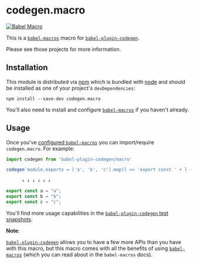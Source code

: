 # codegen.macro

[![Babel Macro](https://img.shields.io/badge/babel--macro-%F0%9F%8E%A3-f5da55.svg?style=flat-square)](https://github.com/kentcdodds/babel-macros)

This is a [`babel-macros`][babel-macros] macro for
[`babel-plugin-codegen`][babel-plugin-codegen].

Please see those projects for more information.

## Installation

This module is distributed via [npm][npm] which is bundled with [node][node] and
should be installed as one of your project's `devDependencies`:

```
npm install --save-dev codegen.macro
```

You'll also need to install and configure [`babel-macros`][babel-macros] if you
haven't already.

## Usage

Once you've [configured `babel-macros`](https://github.com/kentcdodds/babel-macros/blob/master/other/docs/user.md)
you can import/require `codegen.macro`. For example:

```js
import codegen from 'babel-plugin-codegen/macro'

codegen`module.exports = ['a', 'b', 'c'].map(l => 'export const ' + l + ' = ' + JSON.stringify(l)).join(';')`

      ↓ ↓ ↓ ↓ ↓ ↓

export const a = "a";
export const b = "b";
export const c = "c";
```

You'll find more usage capabilities in the
[`babel-plugin-codegen` test snapshots][snapshots].

**Note**:

[`babel-plugin-codegen`][babel-plugin-codegen] allows you to have a few more APIs
than you have with this macro, but this macro comes with all the benefits of using
[`babel-macros`][babel-macros] (which you can read about in the `babel-macros` docs).

[npm]: https://www.npmjs.com/
[node]: https://nodejs.org
[babel-macros]: https://github.com/kentcdodds/babel-macros
[babel-plugin-codegen]: https://github.com/kentcdodds/babel-plugin-codegen
[snapshots]: https://github.com/kentcdodds/babel-plugin-codegen/blob/master/src/__tests__/__snapshots__/macro.js.snap

